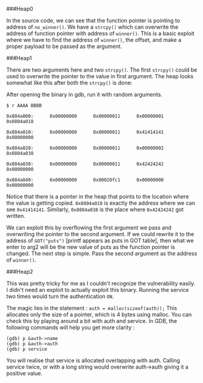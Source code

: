 ###Heap0

In the source code, we can see that the function pointer is pointing to address of `no_winner()`. 
We have a `strcpy()` which can overwrite the address of function pointer with address of `winner()`.
This is a basic exploit where we have to find the address of `winner()`, the offset, and make 
a proper payload to be passed as the argument. 

###Heap1

There are two arguments here and two `strcpy()`. The first `strcpy()` could be used 
to overwrite the pointer to the value in first argument. The heap looks somewhat like 
this after both the `strcpy()` is done:

After opening the binary in gdb, run it with random arguments.

`$ r AAAA BBBB`

```
0x804a000:      0x00000000      0x00000011      0x00000001      0x0804a018

0x804a010:      0x00000000      0x00000011      0x41414141      0x00000000

0x804a020:      0x00000000      0x00000011      0x00000002      0x0804a038

0x804a030:      0x00000000      0x00000011      0x42424242      0x00000000

0x804a040:      0x00000000      0x00020fc1      0x00000000      0x00000000
```

Notice that there is a pointer in the heap that points to the location 
where the value is getting copied. `0x0804a018` is exactly the address 
where we can see `0x41414141`. Similarly, `0x0804a038` is the place where 
`0x42424242` got written. 

We can exploit this by overflowing the first argument we pass and overwriting 
the pointer to the second argument. If we could rewrite it to the address 
of `GOT("puts")` [printf appears as puts in GOT table], then what we enter to arg2 
will be the new value of puts as the function pointer is changed. 
The next step is simple. Pass the second argument as the address of `winner()`.

###Heap2

This was pretty tricky for me as I couldn't recognize the vulnerability easily.
I didn't need an exploit to actually exploit this binary. 
Running the service two times would turn the authentication `ON`.

The magic lies in the statement :
`auth = malloc(sizeof(auth));`
This allocates only the size of a pointer, which is 4 bytes using malloc. 
You can check this by playing around a bit with auth and service.
In GDB, the following commands will help you get more clarity :
```
(gdb) p &auth->name
(gdb) p &auth->auth
(gdb) p service
```
You will realise that service is allocated overlapping with auth. Calling service 
twice, or with a long string would overwrite auth->auth giving it a positive value. 

